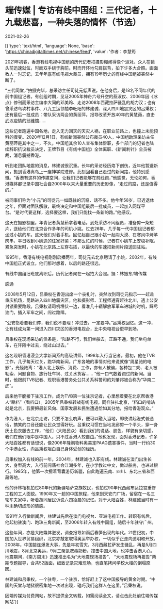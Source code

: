 # 端传媒 | 专访有线中国组：三代记者，十九载悲喜，一种失落的情怀（节选）

2021-02-26

[{'type': 'text/html', 'language': None, 'base': 'https://chinadigitaltimes.net/chinese/feed', 'value': '作者：李慧筠

2021年初春，香港有线电视中国组的历代记者把摄影棚闹得像个派对。众人在镜头前迅速就位，时而双手绕于胸前，时而开怀地勾肩搭背，拍下许多大合照。画面教人一时忘记，去年年底有线电视大裁员，拥有19年历史的有线中国组被突然中断了。

“三代同堂，”拍摄完毕，总采访主任司徒元低声说。在他身后，是18名不同年代的前中国组记者。有创组时期，见证2005年神舟六号升空的蔡淑仪、2006年因《冰点》停刊而采访主编李大同的邓美玲、走访2008年西藏拉萨骚乱的胡力汉；也有曾采访乌坎村事件、八九工运领袖李旺阳的林建诚、深入四川地震灾区的吕秉权；还有最后一批成员：带队采访两会的黄丽萍，报导改革开放40年的黄慧茹，直击武汉疫情的翁维恺&#8230;&#8230;

这些记者跑遍中国各地，走入无力回天的天灾人祸，在职业前路上，也撞上未能预料的骤变。2020年12月1日，有线新闻突然公布裁员40人，中国组助理采访主任黄丽萍是其中之一，不久，中国组其余10人宣布集体辞职，多个部门的记者也陆续辞职抗议裁员决定，王牌节目《有线中国组》全体离职、《新闻刺针》全员被裁，消息震撼香港。



听到老团队地震的消息，林建诚很沉重。长年的采访经历烙下创伤，近年他暂避新闻，搬到香港离岛上一座神学院进修。此刻回看自己走过的新闻路，他特别感慨。“香港有这样的传媒空间，让我们记者能够在前线跑，”他感觉，无论如何，香港媒体都记录中国社会自2000年以来大量重要的历史影像，“走过的路，还是值得的。”

被同事们称为“小元”的司徒元一如既往的沉稳、话不多。他今年58岁，已近退休之年，但面对团队解散，最终决定和中国组最后一批成员，一起加入网媒平台。“是时代要这样，选择要这样，我们只能找一条新的路。”他感叹。

这天在摄影棚里，年青记者黄慧茹拿着电话，到处采访不同组员，准备剪一条短片，送给他们在北京合作多年的司机小姚。过去26年，几乎每一代中国组记者都坐过小姚的车。这天他们对着手机，回忆起自己跟小姚一起闯大漠、在寒风中烤羊肉串，平日收到小姚送的住家好菜；不那么忙的时候，记者在小姚车上安稳补眠，紧急突发时，小姚在北京路上左穿右插，以最快的车速把新闻片段送回驻站。

1995年，香港有线电视刚刚启播两年，司徒元去北京聘请了小姚，2002年，有线中国组正式设立，他们那时想着，以后的路还很远。

有线中国组旧班底离职后，历代记者聚在一起拍大合照。摄：林振东/端传媒

感通

2008年5月12日，吕秉权在香港出席一个丧礼时，突然收到司徒元指示——赶赴重庆机场，觅路进入四川地震灾区。他和摄影师、工程师通宵赶往北川，遇上公安封锁重要路段。吕秉权请司机埋伏一边，看准几十辆解放军军车进城的时机，踩尽油门，插入军车之间，闯过路障。

“公安指着要我们停，我们说不要理！冲过去，一定要冲。”吕秉权回忆。这一冲，让有线成为第一间进入四川灾区的香港电视台，比中央电视台更早到场。

吕秉权在现场采访的信条是，“陆路不行，我们坐船去。正路不通，我们坐电单车，在阡陌中过去，绕过山过去。”

这名现职香港浸会大学新闻系的高级讲师，1998年入行当记者。最初，他在TVB工作，几乎每天过关，跑华南新闻。广东各地的事情对他来说就像“周星驰的电影”，光怪陆离：“港人北上娱乐、消费、工作，亦有人被骗，各种包二奶、老人被勒索、问题食物、旅行社车祸、过关水货客&#8230;&#8230; ”他一口气数着跑过的新闻。当时，他跟前TVB记者、现职香港警务处公共关系科警司的刘肇邦被合称为“华南二虎”。

后来他干脆接下驻京工作，成为TVB第一位驻京记者，心里想着要在北京帮香港人“睇档”（看档口）。2005年吕秉权转战有线电视，同样驻扎北京，“档口的哨站就是北京，我要把最新风向、国家发展和民生遭遇恰如其分地，报给香港观众。”

作为港人，在北京走访，只要不怎么吭声，便可以融入当地，即使讲起港式普通话，搞笑的口音还能让民众觉得好玩。吕秉权习惯在当地发廊剪一个平头，穿一身灰土色衣服去工作，“他们（大陆民众）看到我们的说话、肤色、样貌有亲切感，我们在他们眼中是中国人，只不过香港人较自由。”他也发现，面对香港记者，许多大陆百姓都有话想说，像2006年隆胸物料奥美定PAAG遗害事件，当时一行约30个中港女性，向吕秉权坦白自己身体受创的经历。

吕秉权加入有线的前一年，2004年，林建诚也入职有线。林建诚在澳门出生长大，身型高大，入行前闯荡社会江湖多年，在小学教过中文，做过船务，也进过银行。1985年，他第一次揹着背囊游历新疆，自此跑遍云南、四川、东北三省和西藏等地。

他的菲林相机拍过80年代的新疆哈萨克族牧民，也拍过90年代西藏布达拉宫重修工程的工人面貌。1990年又一趟的中国旅程，他来到天安门广场，留宿在一名三轮车夫家中，听着胡同居民诉说六四凌晨的记忆。对于大陆百姓，林建诚当时有一种未确切成形的情感。

1991年入行做新闻后，林建诚先后在澳门电视台、亚洲电视工作。转职有线后，他起初驻澳门、跑珠三角新闻，至2006年转入有线中国组，随后十年驻守广州。

这些年间，亦是大陆媒体迸发，调查报导如雨后春笋出现的年代。21世纪初，中国加入世界贸易组织，北京亦敲定取得奥运举办权，一切似乎正走向透明和开放。2008年，中国接连爆发大事，先是年初雪灾，3月西藏拉萨发生骚乱，再是5月四川地震，8月北京奥运，9月三聚氰胺毒奶粉，撞击中国大地，也冲击香港人心。地震期间，《南方周末》迅速推出名为“大地震现场报告”、 “大地震现场再报告”两期专题报导，合共52版面，细致记录灾难现场，也直笔拷问学校大楼的倒塌原因。

林建诚和吕秉权，一个驻粤，一个驻京，恰好赶上了这中国报导的黄金时期。“中国的天堂与地狱很密集地一次过出现，碰巧我们这群人在这里。”吕秉权说。

因端传媒为付费网站，故不提供全文转载，如需阅读全文，请点击此处前往端传媒网站'}]